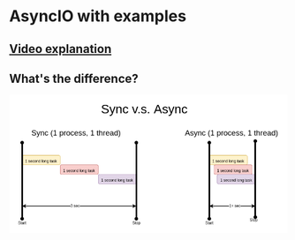 # AsyncIO with examples

## [Video explanation](https://youtu.be/fsOUCxBowD8)

## What's the difference?

![sync vs async](syn-vs-async.drawio.png)
